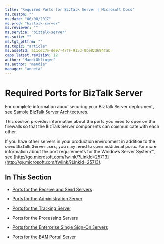 ```yaml
---
title: "Required Ports for BizTalk Server | Microsoft Docs"
ms.custom: ""
ms.date: "06/08/2017"
ms.prod: "biztalk-server"
ms.reviewer: ""
ms.service: "biztalk-server"
ms.suite: ""
ms.tgt_pltfrm: ""
ms.topic: "article"
ms.assetid: a11cec7a-de97-47f9-9153-0be82d694fab
caps.latest.revision: 12
author: "MandiOhlinger"
ms.author: "mandia"
manager: "anneta"
---
```

# Required Ports for BizTalk Server
For complete information about securing your BizTalk Server deployment, see [Sample BizTalk Server Architectures](../core/sample-biztalk-server-architectures.md).  
  
 This section provides information about the ports you need to open on the firewalls so that the BizTalk Server components can communicate with each other.  
  
 If you have other servers in your production environment in addition to the ones BizTalk Server uses, you may need to open additional ports. For more information about the port requirements for the Windows Server System™, see [http://go.microsoft.com/fwlink/?LinkId=25713](http://go.microsoft.com/fwlink/?LinkId=25713).  
  
## In This Section  
  
-   [Ports for the Receive and Send Servers](../core/ports-for-the-receive-and-send-servers.md)  
  
-   [Ports for the Administration Server](../core/ports-for-the-administration-server.md)  
  
-   [Ports for the Tracking Server](../core/ports-for-the-tracking-server.md)  
  
-   [Ports for the Processing Servers](../core/ports-for-the-processing-servers.md)  
  
-   [Ports for the Enterprise Single Sign-On Servers](../core/ports-for-the-enterprise-single-sign-on-servers.md)  
  
-   [Ports for the BAM Portal Server](../core/ports-for-the-bam-portal-server.md)